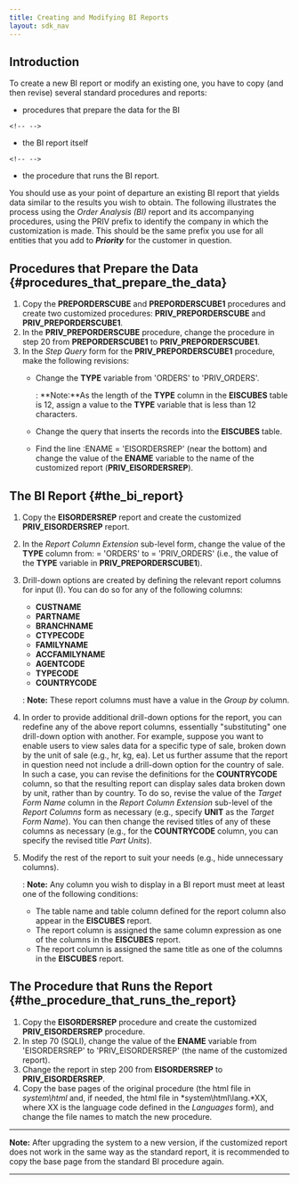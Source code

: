 ```yaml
---
title: Creating and Modifying BI Reports
layout: sdk_nav
---
```


## Introduction

To create a new BI report or modify an existing one, you have to copy
(and then revise) several standard procedures and reports:

-   procedures that prepare the data for the BI

```{=html}
<!-- -->
```
-   the BI report itself

```{=html}
<!-- -->
```
-   the procedure that runs the BI report.

You should use as your point of departure an existing BI report that
yields data similar to the results you wish to obtain. The following
illustrates the process using the *Order Analysis (BI)* report and its
accompanying procedures, using the PRIV prefix to identify the company
in which the customization is made. This should be the same prefix you
use for all entities that you add to ***Priority*** for the customer in
question.

## Procedures that Prepare the Data {#procedures_that_prepare_the_data}

1.  Copy the **PREPORDERSCUBE** and **PREPORDERSCUBE1** procedures and
    create two customized procedures: **PRIV_PREPORDERSCUBE** and
    **PRIV_PREPORDERSCUBE1**.
2.  In the **PRIV_PREPORDERSCUBE** procedure, change the procedure in
    step 20 from **PREPORDERSCUBE1** to **PRIV_PREPORDERSCUBE1**.
3.  In the *Step Query* form for the **PRIV_PREPORDERSCUBE1** procedure,
    make the following revisions:
    -   Change the **TYPE** variable from \'ORDERS\' to \'PRIV_ORDERS\'.

        :   **Note:**As the length of the **TYPE** column in the
            **EISCUBES** table is 12, assign a value to the **TYPE**
            variable that is less than 12 characters.
    -   Change the query that inserts the records into the **EISCUBES**
        table.
    -   Find the line :ENAME = \'EISORDERSREP\' (near the bottom) and
        change the value of the **ENAME** variable to the name of the
        customized report (**PRIV_EISORDERSREP**).

## The BI Report {#the_bi_report}

1.  Copy the **EISORDERSREP** report and create the customized
    **PRIV_EISORDERSREP** report.
2.  In the *Report Column Extension* sub-level form, change the value of
    the **TYPE** column from: = \'ORDERS\' to = \'PRIV_ORDERS\' (i.e.,
    the value of the **TYPE** variable in **PRIV_PREPORDERSCUBE1**).
3.  Drill-down options are created by defining the relevant report
    columns for input (I). You can do so for any of the following
    columns:
    -   **CUSTNAME**
    -   **PARTNAME**
    -   **BRANCHNAME**
    -   **CTYPECODE**
    -   **FAMILYNAME**
    -   **ACCFAMILYNAME**
    -   **AGENTCODE**
    -   **TYPECODE**
    -   **COUNTRYCODE**

    :   **Note:** These report columns must have a value in the *Group
        by* column.
4.  In order to provide additional drill-down options for the report,
    you can redefine any of the above report columns, essentially
    \"substituting\" one drill-down option with another. For example,
    suppose you want to enable users to view sales data for a specific
    type of sale, broken down by the unit of sale (e.g., hr, kg, ea).
    Let us further assume that the report in question need not include a
    drill-down option for the country of sale. In such a case, you can
    revise the definitions for the **COUNTRYCODE** column, so that the
    resulting report can display sales data broken down by unit, rather
    than by country. To do so, revise the value of the *Target Form
    Name* column in the *Report Column Extension* sub-level of the
    *Report Columns* form as necessary (e.g., specify **UNIT** as the
    *Target Form Name*). You can then change the revised titles of any
    of these columns as necessary (e.g., for the **COUNTRYCODE** column,
    you can specify the revised title *Part Units*).
5.  Modify the rest of the report to suit your needs (e.g., hide
    unnecessary columns).

    :   **Note:** Any column you wish to display in a BI report must
        meet at least one of the following conditions:

    -   The table name and table column defined for the report column
        also appear in the **EISCUBES** report.
    -   The report column is assigned the same column expression as one
        of the columns in the **EISCUBES** report.
    -   The report column is assigned the same title as one of the
        columns in the **EISCUBES** report.

## The Procedure that Runs the Report {#the_procedure_that_runs_the_report}

1.  Copy the **EISORDERSREP** procedure and create the customized
    **PRIV_EISORDERSREP** procedure.
2.  In step 70 (SQLI), change the value of the **ENAME** variable from
    \'EISORDERSREP\' to \'PRIV_EISORDERSREP\' (the name of the
    customized report).
3.  Change the report in step 200 from **EISORDERSREP** to
    **PRIV_EISORDERSREP**.
4.  Copy the base pages of the original procedure (the html file in
    *system\\html* and, if needed, the html file in
    *system\\html\\lang.*XX, where XX is the language code defined in
    the *Languages* form), and change the file names to match the new
    procedure.

------------------------------------------------------------------------

**Note:** After upgrading the system to a new version, if the customized
report does not work in the same way as the standard report, it is
recommended to copy the base page from the standard BI procedure again.

------------------------------------------------------------------------
